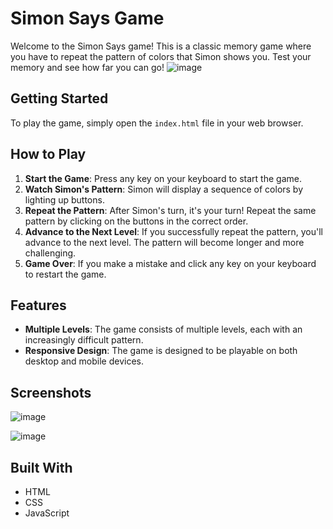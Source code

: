 # Simon Says Game

Welcome to the Simon Says game! This is a classic memory game where you have to repeat the pattern of colors that Simon shows you. Test your memory and see how far you can go!
![image](https://github.com/SHAIK-SHAHEED/Simon-says-game/assets/150045974/3c1a45da-03a5-4dd1-a38d-d85777433b9c)






## Getting Started

To play the game, simply open the `index.html` file in your web browser.

## How to Play

1. **Start the Game**: Press any key on your keyboard to start the game.
2. **Watch Simon's Pattern**: Simon will display a sequence of colors by lighting up buttons.
3. **Repeat the Pattern**: After Simon's turn, it's your turn! Repeat the same pattern by clicking on the buttons in the correct order.
4. **Advance to the Next Level**: If you successfully repeat the pattern, you'll advance to the next level. The pattern will become longer and more challenging.
5. **Game Over**: If you make a mistake and click any key on your keyboard to restart the game.

## Features

- **Multiple Levels**: The game consists of multiple levels, each with an increasingly difficult pattern.
- **Responsive Design**: The game is designed to be playable on both desktop and mobile devices.

## Screenshots

![image](https://github.com/SHAIK-SHAHEED/Simon-says-game/assets/150045974/7bfeadcf-e183-4638-b278-c950fad22b0b)

![image](https://github.com/SHAIK-SHAHEED/Simon-says-game/assets/150045974/514d55f8-d35d-4c51-b835-b08cb393c61a)




## Built With

- HTML
- CSS
- JavaScript

